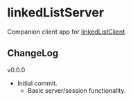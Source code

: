 # linkedListServer

Companion client app for [linkedListClient](https://github.com/JohnWSweeney/linkedListClient).

## ChangeLog
v0.0.0
- Initial commit.
	- Basic server/session functionality.